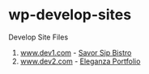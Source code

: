 # wp-develop-sites
Develop Site Files

1. www.dev1.com - [Savor Sip Bistro][ssb]
1. www.dev2.com - [Eleganza Portfolio][ep]

[ssb]: <https://github.com/LeonLouis/wp-develop-sites/blob/main/www.dev1.com/Savor-Sip-Bistro.png>
[ep]: <https://github.com/LeonLouis/wp-develop-sites/blob/main/www.dev2.com/eleganza-portfolio.png>